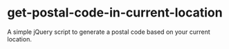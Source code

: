 get-postal-code-in-current-location
===================================

A simple jQuery script to generate a postal code based on your current location.